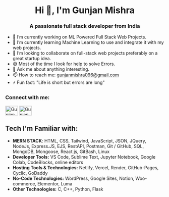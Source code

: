 <h1 align="center">Hi 👋, I'm Gunjan Mishra</h1>
<h3 align="center">A passionate full stack developer from India</h3>

- 🔭 I’m currently working on ML Powered Full Stack Web Projects.
- 🌱 I’m currently learning Machine Learning to use and integrate it with my web projects.
- 👯 I’m looking to collaborate on full-stack web projects preferably on a great startup idea.
- 😅 Most of the time I look for help to solve Errors.
- 💬 Ask me about anything interesting.
- 📫 How to reach me: gunjanmishra096@gmail.com
- ⚡ Fun fact: "Life is short but errors are long"

<h3 align="left">Connect with me:</h3>
<p align="left">
<a href="https://twitter.com/_GunjanMishra" target="blank"><img align="center" src="https://raw.githubusercontent.com/rahuldkjain/github-profile-readme-generator/master/src/images/icons/Social/twitter.svg" alt="GunjanKMishra" height="30" width="40" /></a>
<a href="https://linkedin.com/in/GunjanKMishra" target="blank"><img align="center" src="https://raw.githubusercontent.com/rahuldkjain/github-profile-readme-generator/master/src/images/icons/Social/linked-in-alt.svg" alt="Gunjan Mishra" height="30" width="40" /></a>
</p>

## Tech I'm Familiar with:
- **MERN STACK**: HTML, CSS, Tailwind, JavaScript, JSON, JQuery, NodeJs, Express.JS, EJS, RestAPI, Postman, Git / GitHub, SQL, MongoDB, Mongoose, React js, GitBash, Linux
- **Developer Tools:** VS Code, Sublime Text, Jupyter Notebook, Google Colab, CodeBlocks, online editors
- **Hosting Tools & Technologies:** Netlify, Vercel, Render, GitHub-Pages, Cyclic, GoDaddy
- **No-Code Technologies:** WordPress, Google Sites, Notion, Woo-commerce, Elementor, Luma
- **Other Technologies:** C, C++, Python, Flask
